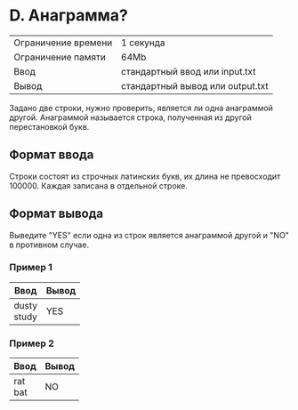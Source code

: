 ﻿D. Анаграмма?
=============

|                     |                                  |
|---------------------|----------------------------------|
| Ограничение времени | 1 секунда                        |
| Ограничение памяти  | 64Mb                             |
| Ввод                | стандартный ввод или input.txt   |
| Вывод               | стандартный вывод или output.txt |

Задано две строки, нужно проверить, является ли одна анаграммой другой. Анаграммой называется строка, полученная из другой перестановкой букв.

Формат ввода
------------

Строки состоят из строчных латинских букв, их длина не превосходит 100000. Каждая записана в отдельной строке.

Формат вывода
-------------

Выведите "YES" если одна из строк является анаграммой другой и "NO" в противном случае.

### Пример 1

| Ввод           | Вывод |
|----------------|-------|
| dusty<br>study | YES   |

### Пример 2

| Ввод       | Вывод |
|------------|-------|
| rat<br>bat | NO    |
